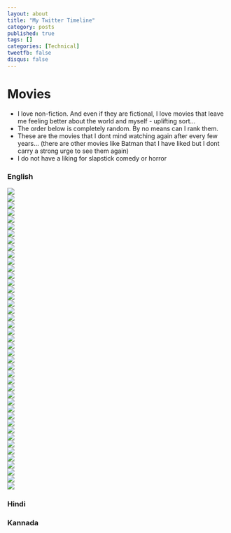 ```yaml
---
layout: about
title: "My Twitter Timeline"
category: posts
published: true
tags: []
categories: [Technical]
tweetfb: false
disqus: false
---
```


# Movies

* I love non-fiction. And even if they are fictional, I love movies that leave me feeling better about the world and myself - uplifting sort…
* The order below is completely random. By no means can I rank them.
* These are the movies that I dont mind watching again after every few years... (there are other movies like Batman that I have liked but I dont carry a strong urge to see them again)
* I do not have a liking for slapstick comedy or horror

### English

<div class="container">
    <div class="row movierow">
        <div class="col-md-2">
            <a class="movieimg" href="http://www.imdb.com/title/tt0416449/">
                <img class="movieimg" src="http://bharathwrites.in/images/films/300.jpg"/>
            </a>
        </div>
        <div class="col-md-2">
            <a class="movieimg" href="http://www.imdb.com/title/tt0268978/">
                <img class="movieimg" src="http://bharathwrites.in/images/films/a beautiful mind.jpg"/>
            </a>
        </div>
        <div class="col-md-2">
            <a class="movieimg" href="http://www.imdb.com/title/tt0074119/">
                <img class="movieimg" src="http://bharathwrites.in/images/films/all the presidents men.jpg"/>
            </a>
        </div>
        <div class="col-md-2">
            <a class="movieimg" href="http://www.imdb.com/title/tt0472043/">
                <img class="movieimg" src="http://bharathwrites.in/images/films/apocalypto.jpg"/>
            </a>
        </div>
        <div class="col-md-2">
            <a class="movieimg" href="http://www.imdb.com/title/tt1024648/">
                <img class="movieimg" src="http://bharathwrites.in/images/films/argo.jpg"/>
            </a>
        </div>
        <div class="col-md-2">
            <a class="movieimg" href="http://www.imdb.com/title/tt0450259/">
                <img class="movieimg" src="http://bharathwrites.in/images/films/blood diamond.jpg"/>
            </a>
        </div>
    </div>
    <div class="row movierow">
        <div class="col-md-2">
            <a class="movieimg" href="http://www.imdb.com/title/tt0315327/">
                <img class="movieimg" src="http://bharathwrites.in/images/films/bruce almighty.jpg"/>
            </a>
        </div>
        <div class="col-md-2">
            <a class="movieimg" href="http://www.imdb.com/title/tt0162222/">
                <img class="movieimg" src="http://bharathwrites.in/images/films/cast away.jpg"/>
            </a>
        </div>
        <div class="col-md-2">
            <a class="movieimg" href="http://www.imdb.com/title/tt0472062/">
                <img class="movieimg" src="http://bharathwrites.in/images/films/charlie wilsons war.jpg"/>
            </a>
        </div>
        <div class="col-md-2">
            <a class="movieimg" href="http://www.imdb.com/title/tt1034303/">
                <img class="movieimg" src="http://bharathwrites.in/images/films/defiance.jpg"/>
            </a>
        </div>
        <div class="col-md-2">
            <a class="movieimg" href="http://www.imdb.com/title/tt0870111/">
                <img class="movieimg" src="http://bharathwrites.in/images/films/frost nixon.jpg"/>
            </a>
        </div>
        <div class="col-md-2">
            <a class="movieimg" href="http://www.imdb.com/title/tt0083987/">
                <img class="movieimg" src="http://bharathwrites.in/images/films/gandhi.jpg"/>
            </a>
        </div>
    </div>
    <div class="row">
        <div class="col-md-2">
            <a class="movieimg" href="http://www.imdb.com/title/tt0172495/">
                <img class="movieimg" src="http://bharathwrites.in/images/films/gladiator.jpg"/>
            </a>
        </div>
        <div class="col-md-2">
            <a class="movieimg" href="http://www.imdb.com/title/tt0395169/">
                <img class="movieimg" src="http://bharathwrites.in/images/films/hotel rwanda.jpg"/>
            </a>
        </div>
        <div class="col-md-2">
            <a class="movieimg" href="http://www.imdb.com/title/tt1645089/">
                <img class="movieimg" src="http://bharathwrites.in/images/films/inside job.jpg"/>
            </a>
        </div>
        <div class="col-md-2">
            <a class="movieimg" href="http://www.imdb.com/title/tt1057500/">
                <img class="movieimg" src="http://bharathwrites.in/images/films/invictus.jpg"/>
            </a>
        </div>
        <div class="col-md-2">
            <a class="movieimg" href="http://www.imdb.com/title/tt0498380/">
                <img class="movieimg" src="http://bharathwrites.in/images/films/letters from iwo jima.jpg"/>
            </a>
        </div>
        <div class="col-md-2">
            <a class="movieimg" href="http://www.imdb.com/title/tt0443272/">
                <img class="movieimg" src="http://bharathwrites.in/images/films/lincoln.jpg"/>
            </a>
        </div>
    </div>
    <div class="row movierow">
        <div class="col-md-2">
            <a class="movieimg" href="http://www.imdb.com/title/tt1615147/">
                <img class="movieimg" src="http://bharathwrites.in/images/films/margin call.jpg"/>
            </a>
        </div>
        <div class="col-md-2">
            <a class="movieimg" href="http://www.imdb.com/title/tt1210166/">
                <img class="movieimg" src="http://bharathwrites.in/images/films/moneyball.jpg"/>
            </a>
        </div>
        <div class="col-md-2">
            <a class="movieimg" href="http://www.imdb.com/title/tt0408306/">
                <img class="movieimg" src="http://bharathwrites.in/images/films/munich.jpg"/>
            </a>
        </div>
        <div class="col-md-2">
            <a class="movieimg" href="http://www.imdb.com/title/tt0132477/">
                <img class="movieimg" src="http://bharathwrites.in/images/films/october sky.jpg"/>
            </a>
        </div>
        <div class="col-md-2">
            <a class="movieimg" href="http://www.imdb.com/title/tt0120815/">
                <img class="movieimg" src="http://bharathwrites.in/images/films/saving private ryan.jpg"/>
            </a>
        </div>
        <div class="col-md-2">
            <a class="movieimg" href="http://www.imdb.com/title/tt0108052/">
                <img class="movieimg" src="http://bharathwrites.in/images/films/schindlers list.jpg"/>
            </a>
        </div>
    </div>
    <div class="row movierow">
        <div class="col-md-2">
            <a class="movieimg" href="http://www.imdb.com/title/tt2125608/">
                <img class="movieimg" src="http://bharathwrites.in/images/films/searching for the sugarman.jpg"/>
            </a>
        </div>
        <div class="col-md-2">
            <a class="movieimg" href="http://www.imdb.com/title/tt0050212/">
                <img class="movieimg" src="http://bharathwrites.in/images/films/the bridge on the river kwai.jpg"/>
            </a>
        </div>
        <div class="col-md-2">
            <a class="movieimg" href="http://www.imdb.com/title/tt1504320/">
                <img class="movieimg" src="http://bharathwrites.in/images/films/the kings speech.jpg"/>
            </a>
        </div>
        <div class="col-md-2">
            <a class="movieimg" href="http://www.imdb.com/title/tt0455590/">
                <img class="movieimg" src="http://bharathwrites.in/images/films/the last king of scotland.jpg"/>
            </a>
        </div>
        <div class="col-md-2">
            <a class="movieimg" href="http://www.imdb.com/title/tt0454921/">
                <img class="movieimg" src="http://bharathwrites.in/images/films/the pursuit of happiness.jpg"/>
            </a>
        </div>
        <div class="col-md-2">
            <a class="movieimg" href="http://www.imdb.com/title/tt0111161/">
                <img class="movieimg" src="http://bharathwrites.in/images/films/the shawshank redemption.jpg"/>
            </a>
        </div>
    </div>
    <div class="row movierow">
        <div class="col-md-2">
            <a class="movieimg" href="http://www.imdb.com/title/tt0362227/">
                <img class="movieimg" src="http://bharathwrites.in/images/films/the terminal.jpg"/>
            </a>
        </div>
        <div class="col-md-2">
            <a class="movieimg" href="http://www.imdb.com/title/tt0120863/">
                <img class="movieimg" src="http://bharathwrites.in/images/films/the thin red line.jpg"/>
            </a>
        </div>
        <div class="col-md-2">
            <a class="movieimg" href="http://www.imdb.com/title/tt0412080/">
                <img class="movieimg" src="http://bharathwrites.in/images/films/the worlds fastest indian.jpg"/>
            </a>
        </div>
        <div class="col-md-2">
            <a class="movieimg" href="http://www.imdb.com/title/tt0146309/">
                <img class="movieimg" src="http://bharathwrites.in/images/films/thirteen days.jpg"/>
            </a>
        </div>
        <div class="col-md-2">
            <a class="movieimg" href="http://www.imdb.com/title/tt2083383/">
                <img class="movieimg" src="http://bharathwrites.in/images/films/trouble with the curve.jpg"/>
            </a>
        </div>
        <div class="col-md-2">
            <a class="movieimg" href="http://www.imdb.com/title/tt0985699/">
                <img class="movieimg" src="http://bharathwrites.in/images/films/valkyrie.jpg"/>
            </a>
        </div>
    </div>
    <div class="row movierow">
        <div class="col-md-2">
            <a class="movieimg" href="http://www.imdb.com/title/tt0094291/">
                <img class="movieimg" src="http://bharathwrites.in/images/films/wall street.jpg"/>
            </a>
        </div>
        <div class="col-md-2">
            <a class="movieimg" href="http://www.imdb.com/title/tt0393162/">
                <img class="movieimg" src="http://bharathwrites.in/images/films/coach carter.jpg"/>
            </a>
        </div>
        <div class="col-md-2">
            <a class="movieimg" href="http://www.imdb.com/title/tt0109830/">
                <img class="movieimg" src="http://bharathwrites.in/images/films/forrest gump.jpg"/>
            </a>
        </div>
        <div class="col-md-2">
            <a class="movieimg" href="http://www.imdb.com/title/tt0119217/">
                <img class="movieimg" src="http://bharathwrites.in/images/films/goodwill hunting.jpg"/>
            </a>
        </div>
        <div class="col-md-2">
            <a class="movieimg" href="http://www.imdb.com/title/tt0112384/">
                <img class="movieimg" src="http://bharathwrites.in/images/films/apollo_thirteen.jpg"/>
            </a>
        </div>
        <div class="col-md-2">
            <a class="movieimg" href="http://www.imdb.com/title/tt0349825/">
                <img class="movieimg" src="http://bharathwrites.in/images/films/miracle.jpg"/>
            </a>
        </div>
    </div>
    <div class="row movierow">
        <div class="col-md-2">
            <a class="movieimg" href="http://www.imdb.com/title/tt0210945/">
                <img class="movieimg" src="http://bharathwrites.in/images/films/remember the titans.jpg"/>
            </a>
        </div>
    </div>
</div>


### Hindi


### Kannada

